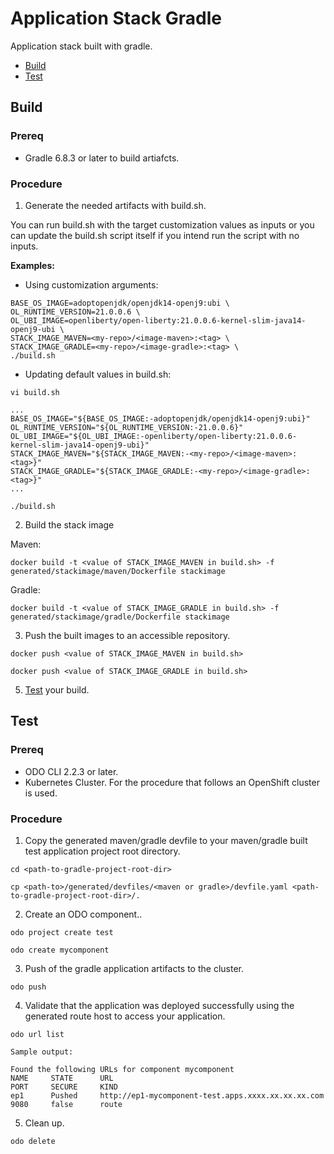 # Application Stack Gradle

Application stack built with gradle.

* [Build](#build)
* [Test](#test)

## Build

### Prereq
- Gradle 6.8.3 or later to build artiafcts.

### Procedure

1. Generate the needed artifacts with build.sh.

You can run build.sh with the target customization values as inputs or you can update the build.sh script itself if you intend run the script with no inputs.

**Examples:**

- Using customization arguments:

```
BASE_OS_IMAGE=adoptopenjdk/openjdk14-openj9:ubi \
OL_RUNTIME_VERSION=21.0.0.6 \
OL_UBI_IMAGE=openliberty/open-liberty:21.0.0.6-kernel-slim-java14-openj9-ubi \
STACK_IMAGE_MAVEN=<my-repo>/<image-maven>:<tag> \
STACK_IMAGE_GRADLE=<my-repo>/<image-gradle>:<tag> \
./build.sh
```

- Updating default values in build.sh:

```
vi build.sh
```
```
...
BASE_OS_IMAGE="${BASE_OS_IMAGE:-adoptopenjdk/openjdk14-openj9:ubi}"
OL_RUNTIME_VERSION="${OL_RUNTIME_VERSION:-21.0.0.6}"
OL_UBI_IMAGE="${OL_UBI_IMAGE:-openliberty/open-liberty:21.0.0.6-kernel-slim-java14-openj9-ubi}"
STACK_IMAGE_MAVEN="${STACK_IMAGE_MAVEN:-<my-repo>/<image-maven>:<tag>}"
STACK_IMAGE_GRADLE="${STACK_IMAGE_GRADLE:-<my-repo>/<image-gradle>:<tag>}"
...
```
```
./build.sh
```

2. Build the stack image

Maven:

```
docker build -t <value of STACK_IMAGE_MAVEN in build.sh> -f generated/stackimage/maven/Dockerfile stackimage
```

Gradle:

```
docker build -t <value of STACK_IMAGE_GRADLE in build.sh> -f generated/stackimage/gradle/Dockerfile stackimage
```

3. Push the built images to an accessible repository.

```
docker push <value of STACK_IMAGE_MAVEN in build.sh>
```

```
docker push <value of STACK_IMAGE_GRADLE in build.sh>
```


5. [Test](#test) your build.

## Test

### Prereq
- ODO CLI 2.2.3 or later.
- Kubernetes Cluster. For the procedure that follows an OpenShift cluster is used.

### Procedure

1. Copy the generated maven/gradle devfile to your maven/gradle built test application project root directory.

```
cd <path-to-gradle-project-root-dir>
```
```
cp <path-to>/generated/devfiles/<maven or gradle>/devfile.yaml <path-to-gradle-project-root-dir>/.
```

2. Create an ODO component..

```
odo project create test
```
```
odo create mycomponent
```

3. Push of the gradle application artifacts to the cluster.

```
odo push 
```

4. Validate that the application was deployed successfully using the generated route host to access your application.

```
odo url list
```
```
Sample output:

Found the following URLs for component mycomponent
NAME     STATE      URL                                                        PORT     SECURE     KIND
ep1      Pushed     http://ep1-mycomponent-test.apps.xxxx.xx.xx.xx.com         9080     false      route

```
5. Clean up.

```
odo delete
```